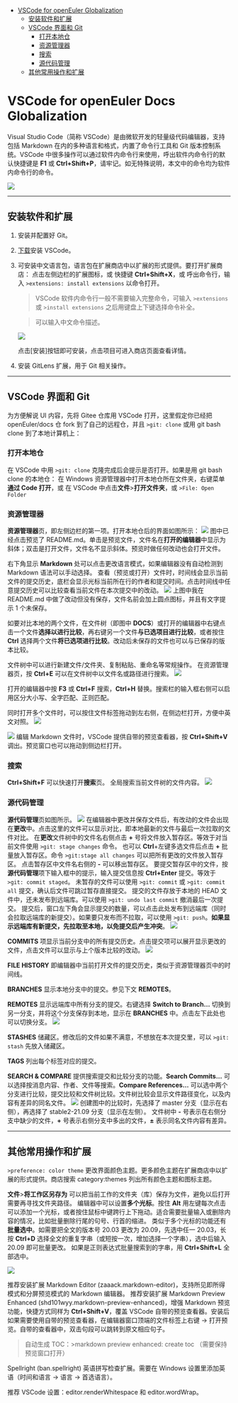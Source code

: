<!-- @import "[TOC]" {cmd="toc" depthFrom=1 depthTo=6 orderedList=false} -->

<!-- code_chunk_output -->

- [VSCode for openEuler Globalization](#vscode-for-openeuler-globalization)
  - [安装软件和扩展](#安装软件和扩展)
  - [VSCode 界面和 Git](#vscode-界面和-git)
    - [打开本地仓](#打开本地仓)
    - [资源管理器](#资源管理器)
    - [搜索](#搜索)
    - [源代码管理](#源代码管理)
  - [其他常用操作和扩展](#其他常用操作和扩展)

<!-- /code_chunk_output -->

# VSCode for openEuler Docs Globalization

Visual Studio Code（简称 VSCode）是由微软开发的轻量级代码编辑器，支持包括 Markdown 在内的多种语言和格式，内置了命令行工具和 Git 版本控制系统。VSCode 中很多操作可以通过软件内命令行来使用，呼出软件内命令行的默认快捷键是 **F1** 或 **Ctrl+Shift+P**，请牢记。如无特殊说明，本文中的命令均为软件内命令行的命令。

![](images/vscode_1.png)

---

## 安装软件和扩展

1. 安装并配置好 Git。
2. [下载](https://code.visualstudio.com/download)安装 VSCode。
3. 可安装中文语言包，语言包在扩展商店中以扩展的形式提供。要打开扩展商店：
   点击左侧边栏的扩展图标，或
   快捷键 **Ctrl+Shift+X**，或
   呼出命令行，输入 `>extensions: install extensions` 以命令打开。

   > VSCode 软件内命令行一般不需要输入完整命令，可输入 `>extensions` 或 `>install extensions` 之后用键盘上下键选择命令补全。
   >

   > 可以输入中文命令描述。
   >

   ![](images/vscode_2.png)

   点击[安装]按钮即可安装，点击项目可进入商店页面查看详情。
4. 安装 GitLens 扩展，用于 Git 相关操作。

---

## VSCode 界面和 Git

为方便解说 UI 内容，先将 Gitee 仓库用 VSCode 打开，这里假定你已经把 openEuler/docs 仓 fork 到了自己的远程仓，并且 `>git: clone` 或用 git bash clone 到了本地计算机上：

### 打开本地仓

在 VSCode 中用 `>git: clone` 克隆完成后会提示是否打开。如果是用 git bash clone 的本地仓：
在 Windows 资源管理器中打开本地仓所在文件夹，右键菜单**通过 Code 打开**，或
在 VSCode 中点击**文件**>**打开文件夹**，或
`>File: Open Folder`

### 资源管理器

**资源管理器**页，即左侧边栏的第一项。打开本地仓后的界面如图所示：
![](images/vscode_3.png)
图中已经点击预览了 README.md。单击是预览文件，文件名在**打开的编辑器**中显示为斜体；双击是打开文件，文件名不显示斜体。预览时做任何改动也会打开文件。

右下角显示 **Markdown** 处可以点击更改语言模式，如果编辑器没有自动检测到 Markdown 语法可以手动选择。
查看（预览或打开）文件时，时间线会显示当前文件的提交历史，底栏会显示光标当前所在行的作者和提交时间。点击时间线中任意提交历史可以比较查看当前文件在本次提交中的改动。
![](images/vscode_4.png)
上图中我在 README.md 中做了改动但没有保存，文件名前会加上圆点图标，并且有文字提示 1 个未保存。

如要对比本地的两个文件，在文件树（即图中 **DOCS**）或打开的编辑器中右键点击一个文件**选择以进行比较**，再右键另一个文件**与已选项目进行比较**，或者按住 **Ctrl** 选择两个文件**将已选项进行比较**。改动后未保存的文件也可以与已保存的版本比较。

文件树中可以进行新建文件/文件夹、复制粘贴、重命名等常规操作。
在资源管理器页，按 **Ctrl+E** 可以在文件树中以文件名或路径进行搜索。
![](images/vscode_5.png)

打开的编辑器中按 **F3** 或 **Ctrl+F** 搜索，**Ctrl+H** 替换。搜索栏的输入框右侧可以启用区分大小写、全字匹配、正则匹配。

同时打开多个文件时，可以按住文件标签拖动到左右侧，在侧边栏打开，方便中英文对照。
![](images/vscode_6.png)

![](images/vscode_7.png)
编辑 Markdown 文件时，VSCode 提供自带的预览查看器，按 **Ctrl+Shift+V** 调出。预览窗口也可以拖动到侧边栏打开。

### 搜索

**Ctrl+Shift+F** 可以快速打开**搜索**页。
全局搜索当前文件树的文件内容。
![](images/vscode_8.png)

### 源代码管理

**源代码管理**页如图所示。
![](images/vscode_9.png)
在编辑器中更改并保存文件后，有改动的文件会出现在**更改**中。点击这里的文件可以显示对比，即本地最新的文件与最后一次拉取的文件对比。
在**更改**文件树中的文件名右侧点击 **+** 号将文件放入暂存区。等效于对当前文件使用 `>git: stage changes` 命令。
也可以 **Ctrl**+左键多选文件后点击 **+** 批量放入暂存区。命令 `>git:stage all changes` 可以把所有更改的文件放入暂存区。
点击暂存区中文件名右侧的 **-** 可以移出暂存区。
要提交暂存区中的文件，按**源代码管理**项下输入框中的提示，输入提交信息按 **Ctrl+Enter** 提交。等效于 `>git: commit staged`。
未暂存的文件可以使用 `>git: commit` 或 `>git: commit all` 提交，确认后文件可跳过暂存直接提交。
提交的文件存放于本地的 HEAD 文件中，还未发布到远端库。可以使用 `>git: undo last commit` 撤消最后一次提交。
提交后，窗口左下角会显示提交的数量，可以点击此处发布到远端库（同时会拉取远端库的新提交）。如果要只发布而不拉取，可以使用 `>git: push`。**如果显示远端库有新提交，先拉取至本地，以免提交后产生冲突**。
![](images/vscode_10.png)

**COMMITS** 项显示当前分支中的所有提交历史。点击提交项可以展开显示更改的文件，点击文件可以显示与上个版本比较的改动。
![](images/vscode_11.png)

**FILE HISTORY** 即编辑器中当前打开文件的提交历史，类似于资源管理器页中的时间线。

**BRANCHES** 显示本地分支中的提交。参见下文 **REMOTES**。

**REMOTES** 显示远端库中所有分支的提交。右键选择 **Switch to Branch...** 切换到另一分支，并将这个分支保存到本地，显示在 **BRANCHES** 中。点击左下此处也可以切换分支。
![](images/vscode_12.png)

**STASHES** 储藏区。修改后的文件如果不满意，不想放在本次提交里，可以 `>git: stash` 先放入储藏区。

**TAGS** 列出每个标签对应的提交。

**SEARCH & COMPARE** 提供搜索提交和比较分支的功能。**Search Commits...** 可以选择按消息内容、作者、文件等搜索。**Compare References...** 可以选中两个分支进行比较，提交比较和文件树比较。文件树比较会显示文件路径变化，以及内容有差异的同名文件。
![](images/20211105_232425_image.png)
创建图中的比较时，先选择了 master 分支（显示在右侧），再选择了 stable2-21.09 分支（显示在左侧）。
文件树中 **-** 号表示在右侧分支中缺少的文件，**+** 号表示右侧分支中多出的文件，**±** 表示同名文件内容有差异。

---

## 其他常用操作和扩展

`>preference: color theme`
更改界面颜色主题。更多颜色主题在扩展商店中以扩展的形式提供。商店搜索 category:themes 列出所有颜色主题和图标主题。

**文件**>**将工作区另存为** 可以把当前工作的文件夹（库）保存为文件，避免以后打开需要再寻找文件夹路径。
编辑器中可以设置**多个光标**。按住 **Alt** 用左键每次点击可以添加一个光标，或者按住鼠标中键跨行上下拖动。适合需要批量输入或删除内容的情况，比如批量删除行尾的句号、行首的缩进。
类似于多个光标的功能还有**批量选中**。如需要把全文的版本号 20.03 更改为 20.09，先选中任一 20.03，长按 **Ctrl+D** 选择全文的重复字串（或短按一次，增加选择一个字串），选中后输入 20.09 即可批量更改。
如果是正则表达式批量搜索到的字串，用 **Ctrl+Shift+L** 全部选中。

![](images/vscode_13.png)

推荐安装扩展 Markdown Editor (zaaack.markdown-editor)，支持所见即所得模式和分屏预览模式的 Markdown 编辑器。
推荐安装扩展 Markdown Preview Enhanced (shd101wyy.markdown-preview-enhanced)，增强 Markdown 预览功能，快捷方式同样为 **Ctrl+Shift+V**，覆盖 VSCode 自带的预览查看器。安装后如果需要使用自带的预览查看器，在编辑器窗口顶端的文件标签上右键 -> 打开预览。自带的查看器中，双击句段可以跳转到原文相应句子。

> 自动生成 TOC：>markdown preview enhanced: create toc （需要保持预览窗口打开）

Spellright (ban.spellright) 英语拼写检查扩展。需要在 Windows 设置里添加英语（时间和语言 -> 语言 -> 首选语言）。

推荐 VSCode 设置：editor.renderWhitespace 和 editor.wordWrap。
